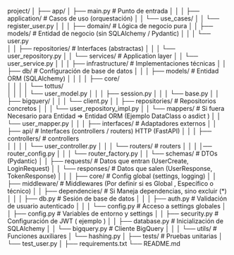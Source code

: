 project/
│
├── app/
│   ├── main.py                      # Punto de entrada
│   │
│   ├── application/                # Casos de uso (orquestación)
│   │   └── use_cases/
│   │       └── register_user.py
│   │
│   ├── domain/                      # Lógica de negocio pura
│   │   ├── models/                  # Entidad de negocio (sin SQLAlchemy / Pydantic)
│   │   │   └── user.py            
│   │   ├── repositories/           # Interfaces (abstractas)
│   │   │   └── user_repository.py
│   │   └── services/               #  Application layer
│   │       └── user_service.py
│   │
│   ├── infrastructure/             # Implementaciones técnicas
│   │   ├── db/                     # Configuración de base de datos
│   │   │   ├── models/             # Entidad ORM (SQLAlchemy)
│   │   │   │   ├── core/                 
│   │   │   │   └── tottus/              
│   │   │   │       └── user_model.py
│   │   │   ├── session.py
│   │   │   └── base.py
│   │   ├── bigquery/
│   │   │   └── client.py
│   │   ├── repositories/           # Repositorios concretos
│   │   │   └── user_repository_impl.py
│   │   └── mappers/                # Si fuera Necesario para Entidad => Entidad ORM  (Ejemplo DataClass o asdict )
│   │       └── user_mapper.py
│   │
│   ├── interfaces/                # Adaptadores externos
│   │   ├── api/                         # Interfaces (controllers / routers) HTTP (FastAPI)
│   │   │   ├── controllers/             # controllers  
│   │   │   │   └── user_controller.py
│   │   │   └── routers/                 # routers 
│   │   │       │── router_config.py
│   │   │       └── router_factory.py 
│   │   └── schemas/                    # DTOs (Pydantic)
│   │       ├── requests/     # Datos que entran (UserCreate, LoginRequest)
│   │       └── responses/    # Datos que salen (UserResponse, TokenResponse)
│   │
│   ├── core/                       # Config global (settings, logging)
│   │   ├── middleware/             # Middlewares  (Por definir si es Global , Específico o técnico)
│   │   ├── dependencies/           # Si Maneja dependencias, sino excluir (*)
│   │   │   ├── db.py              # Sesión de base de datos
│   │   │   ├── auth.py            # Validación de usuario autenticado
│   │   │   └── config.py          # Acceso a settings globales
│   │   ├── config.py              # Variables de entorno y settings
│   │   ├── security.py            # Configuración de JWT  ( ejemplo )
│   │   ├── database.py            # Inicialización de SQLAlchemy
│   │   └── bigquery.py            # Cliente BigQuery 
│   │
│   └── utils/                      # Funciones auxiliares
│       └── hashing.py
│
├── tests/                          # Pruebas unitarias
│   └── test_user.py
│
├── requirements.txt
└── README.md